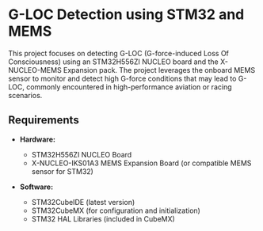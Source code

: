 # G-LOC Detection using STM32 and MEMS

This project focuses on detecting G-LOC (G-force-induced Loss Of Consciousness) using an STM32H556ZI NUCLEO board and the X-NUCLEO-MEMS Expansion pack. The project leverages the onboard MEMS sensor to monitor and detect high G-force conditions that may lead to G-LOC, commonly encountered in high-performance aviation or racing scenarios.

## Requirements

- **Hardware:**
  - STM32H556ZI NUCLEO Board
  - X-NUCLEO-IKS01A3 MEMS Expansion Board (or compatible MEMS sensor for STM32)
  
- **Software:**
  - STM32CubeIDE (latest version)
  - STM32CubeMX (for configuration and initialization)
  - STM32 HAL Libraries (included in CubeMX)
  

